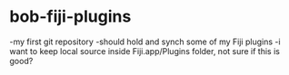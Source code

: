 bob-fiji-plugins
================
-my first git repository
-should hold and synch some of my Fiji plugins
-i want to keep local source inside Fiji.app/Plugins folder, not sure if this is good?
